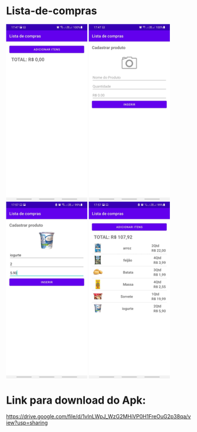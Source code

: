 # Lista-de-compras


<img src="1.jpeg" width="220"/> <img src="2.jpeg" width="220"/> <img src="3.jpeg" width="220"/> <img src="4.jpeg" width="220"/> 


# Link para download do Apk: 
 https://drive.google.com/file/d/1vInLWpJ_WzG2MHiVP0H1FreOuG2p38qa/view?usp=sharing

